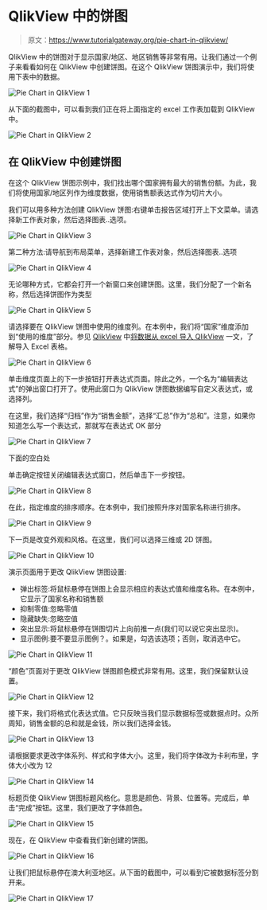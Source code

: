 # QlikView 中的饼图

> 原文：<https://www.tutorialgateway.org/pie-chart-in-qlikview/>

QlikView 中的饼图对于显示国家/地区、地区销售等非常有用。让我们通过一个例子来看看如何在 QlikView 中创建饼图。在这个 QlikView 饼图演示中，我们将使用下表中的数据。

![Pie Chart in QlikView 1](img/50d32ae7a3729f5c15ead2c11b7b2d65.png)

从下面的截图中，可以看到我们正在将上面指定的 excel 工作表加载到 QlikView 中。

![Pie Chart in QlikView 2](img/46ac809508c7830836ff1aed55f32acf.png)

## 在 QlikView 中创建饼图

在这个 QlikView 饼图示例中，我们找出哪个国家拥有最大的销售份额。为此，我们将使用国家/地区列作为维度数据，使用销售额表达式作为切片大小。

我们可以用多种方法创建 QlikView 饼图:右键单击报告区域打开上下文菜单。请选择新工作表对象，然后选择图表..选项。

![Pie Chart in QlikView 3](img/5e83e2a701abe165ff019613dc7c177b.png)

第二种方法:请导航到布局菜单，选择新建工作表对象，然后选择图表..选项

![Pie Chart in QlikView 4](img/e7f031658221d786de282c9034894834.png)

无论哪种方式，它都会打开一个新窗口来创建饼图。这里，我们分配了一个新名称，然后选择饼图作为类型

![Pie Chart in QlikView 5](img/c30ac1f18830670f87b159eb044facb9.png)

请选择要在 QlikView 饼图中使用的维度列。在本例中，我们将“国家”维度添加到“使用的维度”部分。参见 [QlikView](https://www.tutorialgateway.org/qlikview-tutorial/) 中[将数据从 excel 导入 QlikView](https://www.tutorialgateway.org/import-data-from-excel-to-qlikview/) 一文，了解导入 Excel 表格。

![Pie Chart in QlikView 6](img/ac9af262de3eb5dbf1e964ee4157de92.png)

单击维度页面上的下一步按钮打开表达式页面。除此之外，一个名为“编辑表达式”的弹出窗口打开了。使用此窗口为 QlikView 饼图数据编写自定义表达式，或选择列。

在这里，我们选择“归档”作为“销售金额”，选择“汇总”作为“总和”。注意，如果你知道怎么写一个表达式，那就写在表达式 OK 部分

![Pie Chart in QlikView 7](img/65115d23edbf6bc3aa5aad2042bea1e1.png)

下面的空白处

单击确定按钮关闭编辑表达式窗口，然后单击下一步按钮。

![Pie Chart in QlikView 8](img/5405b6f9362d92197dafbe1d72ebb6a4.png)

在此，指定维度的排序顺序。在本例中，我们按照升序对国家名称进行排序。

![Pie Chart in QlikView 9](img/180bf8eeb2f516c393835c0418405836.png)

下一页是改变外观和风格。在这里，我们可以选择三维或 2D 饼图。

![Pie Chart in QlikView 10](img/01ce75aa8be1194dd28538764288e12b.png)

演示页面用于更改 QlikView 饼图设置:

*   弹出标签:将鼠标悬停在饼图上会显示相应的表达式值和维度名称。在本例中，它显示了国家名称和销售额
*   抑制零值:忽略零值
*   隐藏缺失:忽略空值
*   突出显示:将鼠标悬停在饼图切片上向前推一点(我们可以说它突出显示)。
*   显示图例:要不要显示图例？。如果是，勾选该选项；否则，取消选中它。

![Pie Chart in QlikView 11](img/4d4769c717975b0f0c8227718ec2516c.png)

“颜色”页面对于更改 QlikView 饼图颜色模式非常有用。这里，我们保留默认设置。

![Pie Chart in QlikView 12](img/5bfdbc862032abd6908c6e0376ccada2.png)

接下来，我们将格式化表达式值。它只反映当我们显示数据标签或数据点时。众所周知，销售金额的总和就是金钱，所以我们选择金钱。

![Pie Chart in QlikView 13](img/545dac0f84a0a3f500c7ab225aeb6644.png)

请根据要求更改字体系列、样式和字体大小。这里，我们将字体改为卡利布里，字体大小改为 12

![Pie Chart in QlikView 14](img/dc06c313d3eee712fabb38bbbb1036c5.png)

标题页使 QlikView 饼图标题风格化。意思是颜色、背景、位置等。完成后，单击“完成”按钮。这里，我们更改了字体颜色。

![Pie Chart in QlikView 15](img/d25ff634d8789c18d479b9e8f2ca114d.png)

现在，在 QlikView 中查看我们新创建的饼图。

![Pie Chart in QlikView 16](img/a4255683deb39bbb3f7d93ee6e1562eb.png)

让我们把鼠标悬停在澳大利亚地区。从下面的截图中，可以看到它被数据标签分割开来。

![Pie Chart in QlikView 17](img/a6a9f8c77172c6af89df7625a125043b.png)